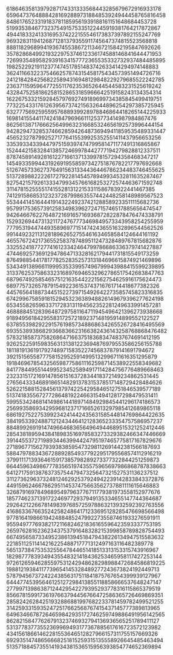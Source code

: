 61864635813979287174331333568443285679672916933178
65964737648884281692889731884853924944458765816458
84861765233191837811859561939188161151648684453728
51993538467732375491575335122445919381764217872867
49441833241331695374222155546173837397892155247769
96932831194126871281379355911745647374815523568818
88811829689941936745538672113467215842195847692626
35782868499219322975374612336174588146841644471953
72699354895829391634157772365535332732937484485895
19825229219112377474517851483742633414294974148883
36241166322375466257874315458175434573951494726716
24121842842568225894316948129848229279685522242785
23637115959647725511762353652644544583231525619242
43284752581862581528653185966642519158243134354314
16226753321592845797692749189699734385845499419751
77322543317612639567374215632644896254297385725945
63277756925955957688939928978846864418265144225933
16981415544117424184796966111253773414987984867476
86256138717666256499632316685324656192573996444154
94282947328537466285942648736949411859535489331447
45652327879925271776415539925352551411437956653256
33539334339447975159397474799581471177491316865867
15244421583284138572469978442777194279828812337511
87874589149281612271661371339978157294358468347217
14549335994431926919558597342751876782217797692668
51267457336273764915631334436446786234483746455625
51372898822226172792281454578949934532811635287467
82754215792613334799345766168253272574463671592748
31147815255551741552813122153311586783922441467385
74129158685312323728799863557442448258148989567523
55344414516444191432249237421288589233511115682736
95799175365739125834983962724715746517885656474547
94264667622764872169165716936872822878476474338791
15293269447313211724767773469849573343958254255959
77795319447449358969771514742436551632896544562526
99144923211312818962652755461634658584124644161192
46557672421736552583787489511247328489767815682876
33255241877277416123342464799786686336379741427887
47446925736912947864713328162179441731815549173259
87649885441781778252835257313184696615874921469896
53434913896611999535339957496799943988415599239895
31337625375863323168976946532962786517542683847763
68796749258546575121635442221562754625916175624473
68977573265787915492236153743716761714418677382326
44576564188734451522739715492642273585745823316835
67429967585918152945323638948826149679396277624198
65345582659633717283131194562352281249633991457281
46888845128396487297581164711945496421396273938668
91894956184295583172572189237148195914899552122527
63785539829229157619857348868634265526728416495569
69355389386829366836623166382436143258768868476482
57832185873758268647166375183683474837674691412195
92625225915983563131381223694876979553586256155788
18118191361917927489715835227456837879141691794672
39215156558777581529525914995132996711616351295879
19184696785432565987758611162598714538922558349682
84177844955144995234525894917114284756776489668463
23233151721691478561516372834418372149234862531445
27656433346891865148291378315378517148729428484626
52622158815284561379742254295846512751846539577189
51374183556727728648192246631549412817298479531411
59955342468141498614418971484929845441296174186573
25699358693429596812371716652613297985412689865118
68619275227539923424144243563158544814769864422635
38419533924887121243446412128365233354757586957237
88489926919147496646836564964944689515321252412446
28543818959438418983516978583273329382466347446669
39144553727198934463994424795197465775817167829676
27189677156279393838595473298112691442381566187693
58847978834367288928549377922951795568574112916219
37991117139364615917385798289273377322844251259873
66445963498677783565197435575965697986868787838663
64127175913876373575447947325647321527531136237512
31127362963732481246292537924942239142833843372876
44915962466786295114537475663562737881111615646883
32687916978496895497963776711779381973558152977676
18577462371391722469772937949135334655147744364687
29264212266781498397685725978863213932592392763556
41686336766352425824864171233695128285476698566498
97781641986619424884852479922735587461933276591911
95594977769382172116824621836165596423593337753195
26597628162362343753791648328215399858789828754493
66749565873349523861394518479438226134947515583632
22185112511414216225488717771312497163116482389778
56513738475353255647844651418513313153315743916967
18298777839349435548321418436253465958117427253144
97261265946285597531242948628298988472684586819225
19881219384117739654145328489277243673824192449713
57879456737242243856317511841875767654399939127967
64447745395646125127298413855118858666537648247147
27799713986387124429542279395293778316115865379519
85667815991736197663794456766472586365726469869351
28582426284251932886881997682233781459782499521255
31425933159352472517662568767415437145777389813965
64963466787264659842935172746259749886491956142565
86282158477626791323746932794136936565251789411127
53137783773552369969493177367885617616723572123982
43415618661462281553646512827966157311755157669326
69293514748656668251815259315135558926645485463494
51357188457355141934381536515956393854774652369894